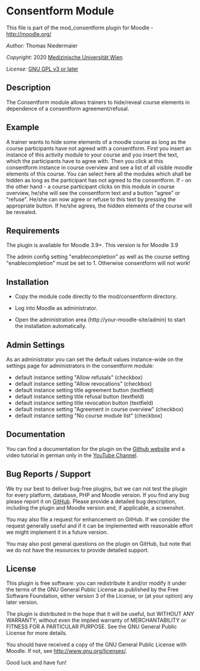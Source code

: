 Consentform Module
================

This file is part of the mod_consentform plugin for Moodle - <http://moodle.org/>

*Author:*   Thomas Niedermaier

*Copyright:* 2020 [Medizinische Universität Wien](https://meduniwien.ac.at)

*License:*   [GNU GPL v3 or later](http://www.gnu.org/copyleft/gpl.html)


Description
-----------

The Consentform module allows trainers to hide/reveal course elements in dependence of a consentform agreement/refusal.


Example
-------

A trainer wants to hide some elements of a moodle course as long as the course participants have not agreed with a
consentform. First you insert an instance of this activity module to your course and you insert the text, which
the participants have to agree with. Then you click at this consentform instance in course overview and
see a list of all visible moodle elements of this course. You can select here all the modules which
shall be hidden as long as the participant has not agreed to the consentform. If - on the other hand - a course 
participant clicks on this module in course overview, he/she will see the consentform text and a button
"agree" or "refuse". He/she can now agree or refuse to this text by pressing the appropriate button.
If he/she agrees, the hidden elements of the course will be revealed.

Requirements
------------

The plugin is available for Moodle 3.9+. This version is for Moodle 3.9

The admin config setting "enablecompletion" as well as the course setting "enablecompletion" must be set to 1.
Otherwise consentform will not work!


Installation
------------

* Copy the module code directly to the mod/consentform directory.

* Log into Moodle as administrator.

* Open the administration area (http://your-moodle-site/admin) to start the installation
  automatically.


Admin Settings
--------------

As an administrator you can set the default values instance-wide on the settings page for
administrators in the consentform module:

* default instance setting "Allow refusals" (checkbox)
* default instance setting "Allow revocations" (checkbox)
* default instance setting title agreement button (textfield)
* default instance setting title refusal button (textfield)
* default instance setting title revocation button (textfield)
* default instance setting "Agreement in course overview" (checkbox)
* default instance setting "No course module list" (checkbox)

Documentation
-------------

You can find a documentation for the plugin on the [Github
website](https://github.com/bluetom/consentform/) and a video tutorial in
german only in the [YouTube Channel](https://www.youtube.com/c/ThomasNiedermaier).


Bug Reports / Support
---------------------

We try our best to deliver bug-free plugins, but we can not test the plugin for every platform,
database, PHP and Moodle version. If you find any bug please report it on
[GitHub](https://github.com/bluetom/consentform/issues). Please
provide a detailed bug description, including the plugin and Moodle version and, if applicable, a
screenshot.

You may also file a request for enhancement on GitHub. If we consider the request generally useful
and if it can be implemented with reasonable effort we might implement it in a future version.

You may also post general questions on the plugin on GitHub, but note that we do not have the
resources to provide detailed support.


License
-------

This plugin is free software: you can redistribute it and/or modify it under the terms of the GNU
General Public License as published by the Free Software Foundation, either version 3 of the
License, or (at your option) any later version.

The plugin is distributed in the hope that it will be useful, but WITHOUT ANY WARRANTY; without
even the implied warranty of MERCHANTABILITY or FITNESS FOR A PARTICULAR PURPOSE. See the GNU
General Public License for more details.

You should have received a copy of the GNU General Public License with Moodle. If not, see
<http://www.gnu.org/licenses/>.


Good luck and have fun!
